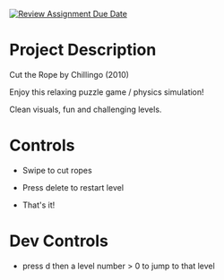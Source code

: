 [![Review Assignment Due Date](https://classroom.github.com/assets/deadline-readme-button-22041afd0340ce965d47ae6ef1cefeee28c7c493a6346c4f15d667ab976d596c.svg)](https://classroom.github.com/a/YxXKqIeT)
# Project Description

Cut the Rope by Chillingo (2010)

Enjoy this relaxing puzzle game / physics simulation!

Clean visuals, fun and challenging levels.

# Controls

* Swipe to cut ropes

* Press delete to restart level

* That's it!

# Dev Controls

* press d then a level number > 0 to jump to that level
